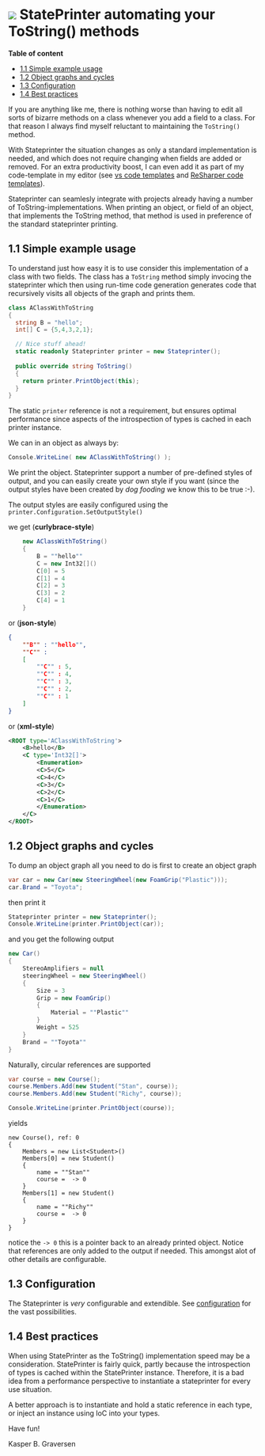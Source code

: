 #  ![](https://raw.github.com/kbilsted/StatePrinter/master/StatePrinter/gfx/stateprinter.png) StatePrinter automating your ToString() methods


**Table of content**
* [1.1 Simple example usage](#11-simple-example-usage)
* [1.2 Object graphs and cycles](#12-object-graphs-and-cycles)
* [1.3 Configuration](#13-configuration)
* [1.4 Best practices](#14-best-practices)


If you are anything like me, there is nothing worse than having to edit all sorts of bizarre methods on a class whenever you add a field to a class. For that reason I always find myself reluctant to maintaining the `ToString()` method. 

With  Stateprinter the situation changes as only a standard implementation is needed, and which does not require changing when fields are added or removed. For an extra productivity boost, I can even add it as part of my code-template in my editor (see  [vs code templates](https://msdn.microsoft.com/en-us/library/ms247121.aspx) and [ReSharper code templates](https://www.jetbrains.com/resharper/features/code_templates.html)).

Stateprinter can seamlesly integrate with projects already having a number of ToString-implementations. When printing an object, or field of an object, that implements the ToString method, that method is used in preference of the standard stateprinter printing.


## 1.1 Simple example usage

To understand just how easy it is to use consider this implementation of a class with two fields. The class has a `ToString` method simply invocing the stateprinter which then using run-time code generation generates code that recursively visits all objects of the graph and prints them.

```C#
class AClassWithToString
{
  string B = "hello";
  int[] C = {5,4,3,2,1};

  // Nice stuff ahead!
  static readonly Stateprinter printer = new Stateprinter();
  
  public override string ToString()
  {
    return printer.PrintObject(this);
  }
}
```

The static `printer` reference is not a requirement, but ensures optimal performance since aspects of the introspection of types is cached in each printer instance.


We can in an object as always by:

```C#
Console.WriteLine( new AClassWithToString() );
```

We print the object. Stateprinter support a number of pre-defined styles of output, and you can easily create your own style if you want (since the output styles have been created by *dog fooding* we know this to be true :-). 

The output styles are easily configured using the `printer.Configuration.SetOutputStyle()`

we get (**curlybrace-style**)

```C#
	new AClassWithToString()
	{
	    B = ""hello""
	    C = new Int32[]()
	    C[0] = 5
	    C[1] = 4
	    C[2] = 3
	    C[3] = 2
	    C[4] = 1
	}
```

or (**json-style**)

```JSON
{
    ""B"" : ""hello"",
    ""C"" :
    [
        ""C"" : 5,
        ""C"" : 4,
        ""C"" : 3,
        ""C"" : 2,
        ""C"" : 1
    ]
}
```

or (**xml-style**)
 
```XML
<ROOT type='AClassWithToString'>
    <B>hello</B>
    <C type='Int32[]'>
        <Enumeration>
        <C>5</C>
        <C>4</C>
        <C>3</C>
        <C>2</C>
        <C>1</C>
        </Enumeration>
    </C>
</ROOT>
``` 
 


## 1.2 Object graphs and cycles

To dump an object graph all you need to do is first to create an object graph

```C#
var car = new Car(new SteeringWheel(new FoamGrip("Plastic")));
car.Brand = "Toyota";
```

then print it

```C#
Stateprinter printer = new Stateprinter();
Console.WriteLine(printer.PrintObject(car));
```

and you get the following output
	
```C#
new Car()
{
    StereoAmplifiers = null
    steeringWheel = new SteeringWheel()
    {
        Size = 3
        Grip = new FoamGrip()
        {
            Material = ""Plastic""
        }
        Weight = 525
    }
    Brand = ""Toyota""
}
``` 

Naturally, circular references are supported

```C#
var course = new Course();
course.Members.Add(new Student("Stan", course));
course.Members.Add(new Student("Richy", course));

Console.WriteLine(printer.PrintObject(course));
```

yields	 

```	     
new Course(), ref: 0
{
    Members = new List<Student>()
    Members[0] = new Student()
    {
        name = ""Stan""
        course =  -> 0
    }
    Members[1] = new Student()
    {
        name = ""Richy""
        course =  -> 0
    }
}
```

notice the `-> 0` this is a pointer back to an already printed object. Notice that references are only added to the output if needed. This amongst alot of other details are configurable.


## 1.3 Configuration

The Stateprinter is *very* configurable and extendible. See [configuration](HowToConfigure.md) for the vast possibilities.


## 1.4 Best practices

When using StatePrinter as the ToString() implementation speed may be a consideration. StatePrinter is fairly quick, partly because the introspection of types is cached within the StatePrinter instance. Therefore, it is a bad idea from a performance perspective to instantiate a stateprinter for every use situation.

A better approach is to instantiate and hold a static reference in each type, or inject an instance using IoC into your types.


Have fun!

Kasper B. Graversen
